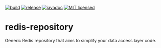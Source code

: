 [![build](https://github.com/MihaiBogdanEugen/redis-repository/actions/workflows/build.yml/badge.svg)](https://github.com/MihaiBogdanEugen/redis-repository/actions/workflows/build.yml)
[![release](https://img.shields.io/github/release/MihaiBogdanEugen/redis-repository.svg)](https://github.com/MihaiBogdanEugen/redis-repository/releases/latest)
[![javadoc](https://javadoc.io/badge2/com.github.MihaiBogdanEugen.redisrepository/redis-repository/javadoc.svg)](https://javadoc.io/doc/com.github.MihaiBogdanEugen.redisrepository/redis-repository)
[![MIT licensed](https://img.shields.io/badge/license-MIT-blue.svg)](./LICENSE)

# redis-repository
Generic Redis repository that aims to simplify your data access layer code.
